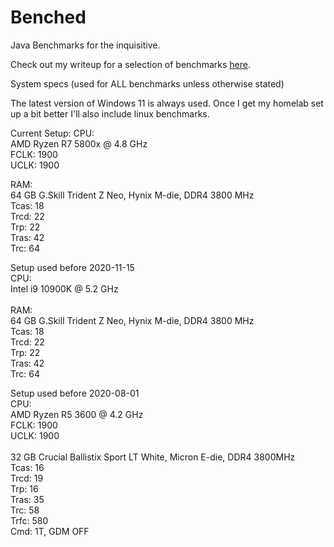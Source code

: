 # Benched
Java Benchmarks for the inquisitive.

Check out my writeup for a selection of benchmarks [here](https://www.phaserush.info/posts/benched).

System specs (used for ALL benchmarks unless otherwise stated)

The latest version of Windows 11 is always used. Once I get my homelab set up a bit better I'll also include linux benchmarks.

Current Setup:
CPU: \
AMD Ryzen R7 5800x @ 4.8 GHz \
FCLK: 1900 \
UCLK: 1900


RAM: \
64 GB G.Skill Trident Z Neo, Hynix M-die, DDR4 3800 MHz \
Tcas: 18 \
Trcd: 22 \
Trp:  22 \
Tras: 42 \
Trc:  64 

Setup used before 2020-11-15 \
CPU: \
Intel i9 10900K @ 5.2 GHz \
\
RAM: \
64 GB G.Skill Trident Z Neo, Hynix M-die, DDR4 3800 MHz \
Tcas: 18 \
Trcd: 22 \
Trp:  22 \
Tras: 42 \
Trc:  64 


Setup used before 2020-08-01 \
CPU: \
AMD Ryzen R5 3600 @ 4.2 GHz \
FCLK: 1900 \
UCLK: 1900 \
\
32 GB Crucial Ballistix Sport LT White, Micron E-die, DDR4 3800MHz \
Tcas: 16 \
Trcd: 19 \
Trp:  16 \
Tras: 35 \
Trc:  58 \
Trfc: 580 \
Cmd:  1T, GDM OFF 

